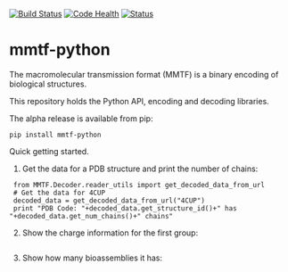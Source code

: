 [![Build Status](https://travis-ci.org/rcsb/mmtf-python.svg?branch=master)](https://travis-ci.org/rcsb/mmtf-python)
[![Code Health](https://landscape.io/github/rcsb/mmtf-python/master/landscape.svg?style=flat)](https://landscape.io/github/rcsb/mmtf-python/master)
[![Status](http://img.shields.io/badge/status-experimental-red.svg?style=flat)](https://github.com/rcsb/mmtf-python/)

# mmtf-python

The macromolecular transmission format (MMTF) is a binary encoding of biological structures.

This repository holds the Python API, encoding and decoding libraries. 

The alpha release is available from pip:
```
pip install mmtf-python
```

Quick getting started.

1) Get the data for a PDB structure and print the number of chains:
``` #python
 from MMTF.Decoder.reader_utils import get_decoded_data_from_url
 # Get the data for 4CUP
 decoded_data = get_decoded_data_from_url("4CUP")
 print "PDB Code: "+decoded_data.get_structure_id()+" has "+decoded_data.get_num_chains()+" chains"
```
2) Show the charge information for the first group:
```
```

3) Show how many bioassemblies it has:
```
```
